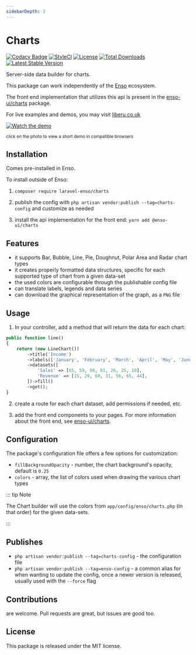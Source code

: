 ```yaml
---
sidebarDepth: 3
---
```


# Charts

[![Codacy Badge](https://api.codacy.com/project/badge/Grade/aa6c0917f8c6425f87eb94c01d84b2f8)](https://www.codacy.com/app/laravel-enso/charts?utm_source=github.com&amp;utm_medium=referral&amp;utm_content=laravel-enso/charts&amp;utm_campaign=Badge_Grade)
[![StyleCI](https://github.styleci.io/repos/85484767/shield?branch=master)](https://github.styleci.io/repos/85484767)
[![License](https://poser.pugx.org/laravel-enso/charts/license)](https://packagist.org/packages/laravel-enso/charts)
[![Total Downloads](https://poser.pugx.org/laravel-enso/charts/downloads)](https://packagist.org/packages/laravel-enso/charts)
[![Latest Stable Version](https://poser.pugx.org/laravel-enso/charts/version)](https://packagist.org/packages/laravel-enso/charts)

Server-side data builder for charts.

This package can work independently of the [Enso](https://github.com/laravel-enso/Enso) ecosystem.

The front end implementation that utilizes this api is present in the [enso-ui/charts](https://github.com/enso-ui/charts) package.

For live examples and demos, you may visit [liberu.co.uk](https://www.liberu.co.uk)

[![Watch the demo](https://laravel-enso.github.io/charts/screenshots/bulma_cap002_thumb.png)](https://laravel-enso.github.io/charts/videos/bulma_demo_01.webm)

<sup>click on the photo to view a short demo in compatible browsers</sup>

## Installation

Comes pre-installed in Enso. 

To install outside of Enso:

1. `composer require laravel-enso/charts`

2. publish the config with `php artisan vendor:publish --tag=charts-config` and customize as needed

3. install the api implementation for the front end: `yarn add @enso-ui/charts`

## Features

- it supports Bar, Bubble, Line, Pie, Doughnut, Polar Area and Radar chart types
- it creates properly formatted data structures, specific for each supported type of chart from a given data-set
- the used colors are configurable through the publishable config file
- can translate labels, legends and data series
- can download the graphical representation of the graph, as a `PNG` file

## Usage

1. In your controller, add a method that will return the data for each chart:

```php
public function line()
{
    return (new LineChart())
        ->title('Income')
        ->labels(['January', 'February', 'March', 'April', 'May', 'June', 'July'])
        ->datasets([
            'Sales' => [65, 59, 80, 81, 26, 25, 10],
            'Revenue' => [15, 29, 60, 31, 56, 65, 44],
        ])->fill()
        ->get();
}
```

2. create a route for each chart dataset, add permissions if needed, etc.

3. add the front end components to your pages. 
For more information about the front end, see [enso-ui/charts](https://github.com/enso-ui/charts). 

## Configuration

The package's configuration file offers a few options for customization:
- `fillBackgroundOpacity` - number, the chart background's opacity, default is `0.25`
- `colors` - array, the list of colors used when drawing the various chart types

::: tip Note

The Chart builder will use the colors from `app/config/enso/charts.php` (in that order) for the given data-sets.

:::

## Publishes

- `php artisan vendor:publish --tag=charts-config` - the configuration file
- `php artisan vendor:publish --tag=enso-config` - a common alias for when wanting to update the config,
once a newer version is released, usually used with the `--force` flag

## Contributions

are welcome. Pull requests are great, but issues are good too.

## License

This package is released under the MIT license.
